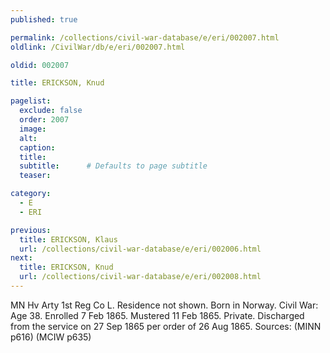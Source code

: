 ```yaml
---
published: true

permalink: /collections/civil-war-database/e/eri/002007.html
oldlink: /CivilWar/db/e/eri/002007.html

oldid: 002007

title: ERICKSON, Knud

pagelist:
  exclude: false
  order: 2007
  image: 
  alt:
  caption:
  title:
  subtitle:      # Defaults to page subtitle
  teaser:

category: 
  - E 
  - ERI

previous:
  title: ERICKSON, Klaus
  url: /collections/civil-war-database/e/eri/002006.html  
next:
  title: ERICKSON, Knud
  url: /collections/civil-war-database/e/eri/002008.html   
---
```

MN Hv Arty 1st Reg Co L. Residence not shown. Born in Norway. Civil War: Age 38. Enrolled 7 Feb 1865. Mustered 11 Feb 1865. Private. Discharged from the service on 27 Sep 1865 per order of 26 Aug 1865. Sources: (MINN p616) (MCIW p635)